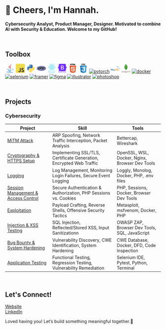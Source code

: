 # 👋 Cheers, I'm Hannah.

**Cybersecurity Analyst, Product Manager, Designer. Motivated to combine AI with Security & Education. Welcome to my GitHub!**

<br>

## Toolbox
<p>
  <a target="_blank" href="https://raw.githubusercontent.com/devicons/devicon/master/icons/java/java-original.svg" style="display: inline-block;"><img src="https://raw.githubusercontent.com/devicons/devicon/master/icons/java/java-original.svg" alt="java" width="30" height="30" /></a>
  <a target="_blank" href="https://raw.githubusercontent.com/devicons/devicon/master/icons/javascript/javascript-original.svg" style="display: inline-block;"><img src="https://raw.githubusercontent.com/devicons/devicon/master/icons/javascript/javascript-original.svg" alt="javascript" width="30" height="30" /></a>
  <a target="_blank" href="https://raw.githubusercontent.com/devicons/devicon/master/icons/python/python-original.svg" style="display: inline-block;"><img src="https://raw.githubusercontent.com/devicons/devicon/master/icons/python/python-original.svg" alt="python" width="30" height="30" /></a>
  <a target="_blank" href="https://raw.githubusercontent.com/devicons/devicon/master/icons/php/php-original.svg" style="display: inline-block;"><img src="https://raw.githubusercontent.com/devicons/devicon/master/icons/php/php-original.svg" alt="php" width="30" height="30" /></a>
  <a target="_blank" href="https://raw.githubusercontent.com/devicons/devicon/master/icons/react/react-original-wordmark.svg" style="display: inline-block;"><img src="https://raw.githubusercontent.com/devicons/devicon/master/icons/react/react-original-wordmark.svg" alt="react" width="30" height="30" /></a>
  <a target="_blank" href="https://raw.githubusercontent.com/devicons/devicon/master/icons/bootstrap/bootstrap-plain-wordmark.svg" style="display: inline-block;"><img src="https://raw.githubusercontent.com/devicons/devicon/master/icons/bootstrap/bootstrap-plain-wordmark.svg" alt="bootstrap" width="30" height="30" /></a>
  <a target="_blank" href="https://raw.githubusercontent.com/devicons/devicon/master/icons/html5/html5-original-wordmark.svg" style="display: inline-block;"><img src="https://raw.githubusercontent.com/devicons/devicon/master/icons/html5/html5-original-wordmark.svg" alt="html5" width="30" height="30" /></a>
  <a target="_blank" href="https://raw.githubusercontent.com/devicons/devicon/master/icons/css3/css3-original-wordmark.svg" style="display: inline-block;"><img src="https://raw.githubusercontent.com/devicons/devicon/master/icons/css3/css3-original-wordmark.svg" alt="css3" width="30" height="30" /></a>
  <a target="_blank" href="https://www.vectorlogo.zone/logos/pytorch/pytorch-icon.svg" style="display: inline-block;"><img src="https://www.vectorlogo.zone/logos/pytorch/pytorch-icon.svg" alt="pytorch" width="30" height="30" /></a>
  <a target="_blank" href="https://raw.githubusercontent.com/devicons/devicon/master/icons/mysql/mysql-original-wordmark.svg" style="display: inline-block;"><img src="https://raw.githubusercontent.com/devicons/devicon/master/icons/mysql/mysql-original-wordmark.svg" alt="mysql" width="30" height="30" /></a>
  <a target="_blank" href="https://raw.githubusercontent.com/devicons/devicon/master/icons/mongodb/mongodb-original-wordmark.svg" style="display: inline-block;"><img src="https://raw.githubusercontent.com/devicons/devicon/master/icons/mongodb/mongodb-original-wordmark.svg" alt="mongodb" width="30" height="30" /></a>
  <a target="_blank" href="https://www.netdata.cloud/img/docker.svg" style="display: inline-block;"><img src="https://www.netdata.cloud/img/docker.svg" alt="docker" width="30" height="30" /></a>
  <a target="_blank" href="https://raw.githubusercontent.com/detain/svg-logos/780f25886640cef088af994181646db2f6b1a3f8/svg/selenium-logo.svg" style="display: inline-block;"><img src="https://raw.githubusercontent.com/detain/svg-logos/780f25886640cef088af994181646db2f6b1a3f8/svg/selenium-logo.svg" alt="selenium" width="30" height="30" /></a>
  <a target="_blank" href="https://www.vectorlogo.zone/logos/framer/framer-icon.svg" style="display: inline-block;"><img src="https://www.vectorlogo.zone/logos/framer/framer-icon.svg" alt="framer" width="30" height="30" /></a>
  <a target="_blank" href="https://www.vectorlogo.zone/logos/figma/figma-icon.svg" style="display: inline-block;"><img src="https://www.vectorlogo.zone/logos/figma/figma-icon.svg" alt="figma" width="30" height="30" /></a>
  <a target="_blank" href="https://upload.wikimedia.org/wikipedia/commons/f/fb/Adobe_Illustrator_CC_icon.svg" style="display: inline-block;"><img src="https://upload.wikimedia.org/wikipedia/commons/f/fb/Adobe_Illustrator_CC_icon.svg" alt="illustrator" width="30" height="30" /></a>
  <a target="_blank" href="https://www.adobe.com/content/dam/acom/one-console/icons_rebrand/ps_appicon.svg" style="display: inline-block;"><img src="https://www.adobe.com/content/dam/acom/one-console/icons_rebrand/ps_appicon.svg" alt="photoshop" width="30" height="30" /></a>
</p>

<br>

## Projects  
### Cybersecurity

| Project                         | Skill                        | Tools                   |
|---------------------------------|------------------------------|-------------------------|
| [MiTM Attack](https://github.com/hyi14/2025-Cybersecurity-Projects/blob/W2-MiTM/README.md)                  | ARP Spoofing, Network Traffic Interception, Packet Analysis                | Bettercap, Wireshark |
| [Cryptography & HTTPS Setup](https://github.com/hyi14/2025-Cybersecurity-Projects/blob/W3-Encryption/README.md)   | Implementing SSL/TLS, Certificate Generation, Encrypted Web Traffic | OpenSSL, WSL, Docker, Nginx, Browser Dev Tools |
| [Logging](https://github.com/hyi14/2025-Cybersecurity-Projects/blob/W4-Logging/README.md)                  | 	Log Management, Monitoring Login Failures, Secure Event Logging                | Loggly, Monolog, Docker, PHP, .env files |
| [Session Management & Access Control](https://github.com/hyi14/2025-Cybersecurity-Projects/blob/W5-Access-Control/README.md)                  | Secure Authentication & Authorization, PHP Sessions vs. Cookies      | PHP, Sessions, Docker, Browser Dev Tools |
| [Exploitation](https://github.com/hyi14/2025-Cybersecurity-Projects/blob/W6-Offensive/README.md)                       | Payload Crafting, Reverse Shells, Offensive Security Tactics  | Metasploit, msfvenom, Docker, PHP |
| [Injection & XSS Testing](https://github.com/hyi14/2025-Cybersecurity-Projects/blob/W7-Application-Security/README.md)                       | SQL Injection, Reflected/Stored XSS, Input Sanitizationn  | OWASP ZAP, Browser Dev Tools, SQL, JavaScript |
| [Bug Bounty & System Hardening](https://github.com/hyi14/2025-Cybersecurity-Projects/blob/W8-Bug-Bounty/README.md)                       | Vulnerability Discovery, CWE Identification, System Hardening  | CWE Database, Docker, DFD, Code Inspection |
| [Application Testing](https://github.com/hyi14/2025-Cybersecurity-Projects/blob/W9-Testing/README.md)                       | Functional Testing, Regression Testing, Vulnerability Remediation  | Selenium IDE, Pytest, Python, Terminal |

<br>

## Let's Connect!
[Website](https://playgroundthe.com/)
<br>
[LinkedIn](https://www.linkedin.com/in/hhyi/)


Loved having you! Let’s build something meaningful together.🫧
